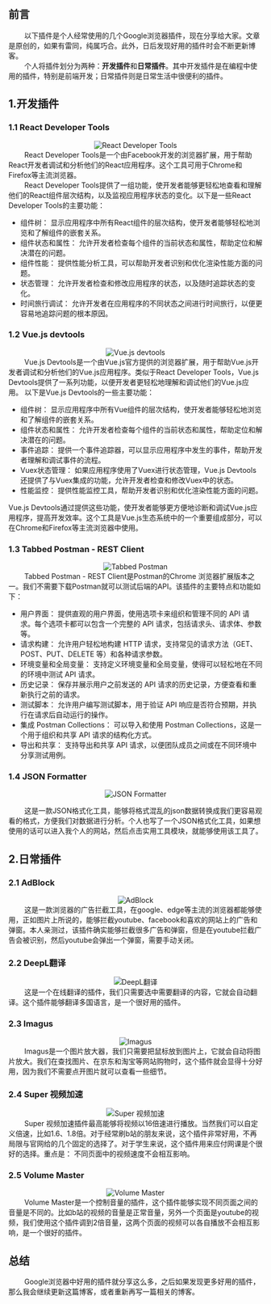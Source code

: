 ## 前言
&nbsp;&nbsp;&nbsp;&nbsp;&nbsp;&nbsp;&nbsp;&nbsp;以下插件是个人经常使用的几个Google浏览器插件，现在分享给大家。文章是原创的，如果有雷同，纯属巧合。此外，日后发现好用的插件时会不断更新博客。<br/>
&nbsp;&nbsp;&nbsp;&nbsp;&nbsp;&nbsp;&nbsp;&nbsp;个人将插件划分为两种：**开发插件**和**日常插件**。其中开发插件是在编程中使用的插件，特别是前端开发；日常插件则是日常生活中很便利的插件。
## 1.开发插件
### 1.1 React Developer Tools
<div style="text-align: center">
<img src="../blogImage/article2/2-1.png" alt="React Developer Tools">
</div>
&nbsp;&nbsp;&nbsp;&nbsp;&nbsp;&nbsp;&nbsp;&nbsp;React Developer Tools是一个由Facebook开发的浏览器扩展，用于帮助React开发者调试和分析他们的React应用程序。这个工具可用于Chrome和Firefox等主流浏览器。<br/>
&nbsp;&nbsp;&nbsp;&nbsp;&nbsp;&nbsp;&nbsp;&nbsp;React Developer Tools提供了一组功能，使开发者能够更轻松地查看和理解他们的React组件层次结构，以及监视应用程序状态的变化。以下是一些React Developer Tools的主要功能：

- 组件树： 显示应用程序中所有React组件的层次结构，使开发者能够轻松地浏览和了解组件的嵌套关系。
- 组件状态和属性： 允许开发者检查每个组件的当前状态和属性，帮助定位和解决潜在的问题。
- 组件性能： 提供性能分析工具，可以帮助开发者识别和优化渲染性能方面的问题。
- 状态管理： 允许开发者检查和修改应用程序的状态，以及随时追踪状态的变化。
- 时间旅行调试： 允许开发者在应用程序的不同状态之间进行时间旅行，以便更容易地追踪问题的根本原因。

### 1.2 Vue.js devtools
<div style="text-align: center">
<img src="../blogImage/article2/2-2.png" alt="Vue.js devtools">
</div>
&nbsp;&nbsp;&nbsp;&nbsp;&nbsp;&nbsp;&nbsp;&nbsp;Vue.js Devtools是一个由Vue.js官方提供的浏览器扩展，用于帮助Vue.js开发者调试和分析他们的Vue.js应用程序。类似于React Developer Tools，Vue.js Devtools提供了一系列功能，以便开发者更轻松地理解和调试他们的Vue.js应用。
以下是Vue.js Devtools的一些主要功能：

- 组件树： 显示应用程序中所有Vue组件的层次结构，使开发者能够轻松地浏览和了解组件的嵌套关系。
- 组件状态和属性： 允许开发者检查每个组件的当前状态和属性，帮助定位和解决潜在的问题。
- 事件追踪： 提供一个事件追踪器，可以显示应用程序中发生的事件，帮助开发者理解和调试事件的流程。
- Vuex状态管理： 如果应用程序使用了Vuex进行状态管理，Vue.js Devtools还提供了与Vuex集成的功能，允许开发者检查和修改Vuex中的状态。
- 性能监控： 提供性能监控工具，帮助开发者识别和优化渲染性能方面的问题。

Vue.js Devtools通过提供这些功能，使开发者能够更方便地诊断和调试Vue.js应用程序，提高开发效率。这个工具是Vue.js生态系统中的一个重要组成部分，可以在Chrome和Firefox等主流浏览器中使用。
### 1.3 Tabbed Postman - REST Client
<div style="text-align: center">
<img src="../blogImage/article2/2-3.png" alt="Tabbed Postman">
</div>
&nbsp;&nbsp;&nbsp;&nbsp;&nbsp;&nbsp;&nbsp;&nbsp;Tabbed Postman - REST Client是Postman的Chrome 浏览器扩展版本之一。我们不需要下载Postman就可以测试后端的API。该插件的主要特点和功能如下：

- 用户界面： 提供直观的用户界面，使用选项卡来组织和管理不同的 API 请求。每个选项卡都可以包含一个完整的 API 请求，包括请求头、请求体、参数等。
- 请求构建： 允许用户轻松地构建 HTTP 请求，支持常见的请求方法（GET、POST、PUT、DELETE 等）和各种请求参数。
- 环境变量和全局变量： 支持定义环境变量和全局变量，使得可以轻松地在不同的环境中测试 API 请求。
- 历史记录： 保存并展示用户之前发送的 API 请求的历史记录，方便查看和重新执行之前的请求。
- 测试脚本： 允许用户编写测试脚本，用于验证 API 响应是否符合预期，并执行在请求后自动运行的操作。
- 集成 Postman Collections： 可以导入和使用 Postman Collections，这是一个用于组织和共享 API 请求的结构化方式。
- 导出和共享： 支持导出和共享 API 请求，以便团队成员之间或在不同环境中分享测试用例。

### 1.4 JSON Formatter

<div style="text-align: center">
<img src="../blogImage/article2/2-4.png" alt="JSON Formatter">
</div>

&nbsp;&nbsp;&nbsp;&nbsp;&nbsp;&nbsp;&nbsp;&nbsp;这是一款JSON格式化工具，能够将格式混乱的json数据转换成我们更容易观看的格式，方便我们对数据进行分析。个人也写了一个JSON格式化工具，如果想使用的话可以进入我个人的网站，然后点击实用工具模块，就能够使用该工具了。

## 2.日常插件
### 2.1 AdBlock
<div style="text-align: center">
<img src="../blogImage/article2/2-5.png" alt="AdBlock">
</div>
&nbsp;&nbsp;&nbsp;&nbsp;&nbsp;&nbsp;&nbsp;&nbsp;这是一款浏览器的广告拦截工具，在google、edge等主流的浏览器都能够使用，正如图片上所说的，能够拦截youtube、facebook和喜欢的网站上的广告和弹窗。本人亲测过，该插件确实能够拦截很多广告和弹窗，但是在youtube拦截广告会被识别，然后youtube会弹出一个弹窗，需要手动关闭。

### 2.2 DeepL翻译
<div style="text-align: center">
<img src="../blogImage/article2/2-6.png" alt="DeepL翻译">
</div>
&nbsp;&nbsp;&nbsp;&nbsp;&nbsp;&nbsp;&nbsp;&nbsp;这是一个在线翻译的插件，我们只需要选中需要翻译的内容，它就会自动翻译。这个插件能够翻译多国语言，是一个很好用的插件。

### 2.3 Imagus
<div style="text-align: center">
<img src="../blogImage/article2/2-7.png" alt="Imagus">
</div>
&nbsp;&nbsp;&nbsp;&nbsp;&nbsp;&nbsp;&nbsp;&nbsp;Imagus是一个图片放大器，我们只需要把鼠标放到图片上，它就会自动将图片放大。我们在查找图片、在京东和淘宝等网站购物时，这个插件就会显得十分好用，因为我们不需要点开图片就可以查看一些细节。

### 2.4 Super 视频加速
<div style="text-align: center">
<img src="../blogImage/article2/2-8.png" alt="Super 视频加速">
</div>
&nbsp;&nbsp;&nbsp;&nbsp;&nbsp;&nbsp;&nbsp;&nbsp;Super 视频加速插件最高能够将视频以16倍速进行播放。当然我们可以自定义倍速，比如1.6、1.8倍。对于经常刷b站的朋友来说，这个插件非常好用，不再局限与官网给的几个固定的选择了。对于学生来说，这个插件用来应付网课是个很好的选择。重点是：
不同页面中的视频速度不会相互影响。

### 2.5 Volume Master
<div style="text-align: center">
<img src="../blogImage/article2/2-9.png" alt="Volume Master">
</div>
&nbsp;&nbsp;&nbsp;&nbsp;&nbsp;&nbsp;&nbsp;&nbsp;Volume Master是一个控制音量的插件，这个插件能够实现不同页面之间的音量是不同的。比如b站的视频的音量是正常音量，另外一个页面是youtube的视频，我们使用这个插件调到2倍音量，这两个页面的视频可以各自播放不会相互影响，是一个很好的插件。

## 总结
&nbsp;&nbsp;&nbsp;&nbsp;&nbsp;&nbsp;&nbsp;&nbsp;Google浏览器中好用的插件就分享这么多，之后如果发现更多好用的插件，那么我会继续更新这篇博客，或者重新再写一篇相关的博客。